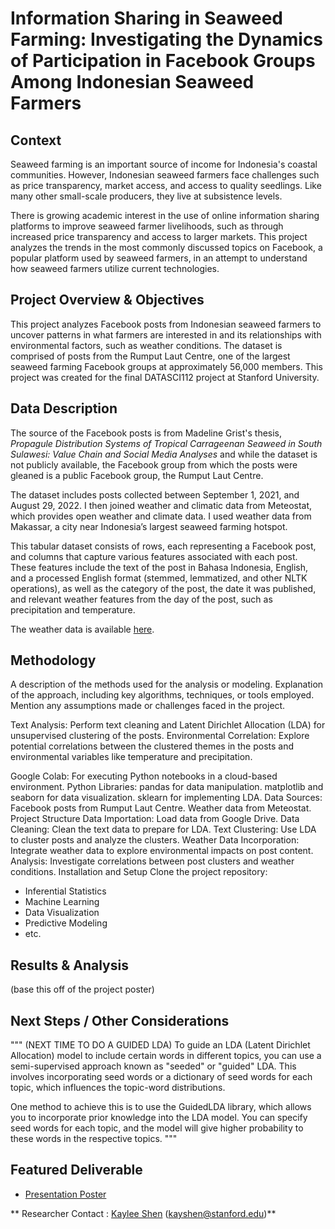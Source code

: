 # Information Sharing in Seaweed Farming: Investigating the Dynamics of Participation in Facebook Groups Among Indonesian Seaweed Farmers

## Context

Seaweed farming is an important source of income for Indonesia's coastal communities. However, Indonesian seaweed farmers face challenges such as price transparency, market access, and access to quality seedlings. Like many other small-scale producers, they live at subsistence levels. 

There is growing academic interest in the use of online information sharing platforms to improve seaweed farmer livelihoods, such as through increased price transparency and access to larger markets. This project analyzes the trends in the most commonly discussed topics on Facebook, a popular platform used by seaweed farmers, in an attempt to understand how seaweed farmers utilize current technologies. 

## Project Overview & Objectives

This project analyzes Facebook posts from Indonesian seaweed farmers to uncover patterns in what farmers are interested in and its relationships with environmental factors, such as weather conditions. The dataset is comprised of posts from the Rumput Laut Centre, one of the largest seaweed farming Facebook groups at approximately 56,000 members. This project was created for the final DATASCI112 project at Stanford University. 


## Data Description

The source of the Facebook posts is from Madeline Grist's thesis, *Propagule Distribution Systems of Tropical Carrageenan Seaweed in South Sulawesi: Value Chain and Social Media Analyses* and while the dataset is not publicly available, the Facebook group from which the posts were gleaned is a public Facebook group, the Rumput Laut Centre. 

The dataset includes posts collected between September 1, 2021, and August 29, 2022. I then joined weather and climatic data from Meteostat, which provides open weather and climate data. I used weather data from Makassar, a city near Indonesia’s largest seaweed farming hotspot.    

This tabular dataset consists of rows, each representing a Facebook post, and columns that capture various features associated with each post. These features include the text of the post in Bahasa Indonesia, English, and a processed English format (stemmed, lemmatized, and other NLTK operations), as well as the category of the post, the date it was published, and relevant weather features from the day of the post, such as precipitation and temperature.

The weather data is available [here](https://meteostat.net/en/place/id/makassar?s=97180&t=2022-08-04/2022-09-01).

## Methodology

A description of the methods used for the analysis or modeling.
Explanation of the approach, including key algorithms, techniques, or tools employed.
Mention any assumptions made or challenges faced in the project.


Text Analysis: Perform text cleaning and Latent Dirichlet Allocation (LDA) for unsupervised clustering of the posts.
Environmental Correlation: Explore potential correlations between the clustered themes in the posts and environmental variables like temperature and precipitation.

Google Colab: For executing Python notebooks in a cloud-based environment.
Python Libraries:
pandas for data manipulation.
matplotlib and seaborn for data visualization.
sklearn for implementing LDA.
Data Sources:
Facebook posts from Rumput Laut Centre.
Weather data from Meteostat.
Project Structure
Data Importation: Load data from Google Drive.
Data Cleaning: Clean the text data to prepare for LDA.
Text Clustering: Use LDA to cluster posts and analyze the clusters.
Weather Data Incorporation: Integrate weather data to explore environmental impacts on post content.
Analysis: Investigate correlations between post clusters and weather conditions.
Installation and Setup
Clone the project repository:

* Inferential Statistics
* Machine Learning
* Data Visualization
* Predictive Modeling
* etc.

## Results & Analysis

(base this off of the project poster)


## Next Steps / Other Considerations
"""
 (NEXT TIME TO DO A GUIDED LDA)
To guide an LDA (Latent Dirichlet Allocation) model to include certain words in different topics,
you can use a semi-supervised approach known as "seeded" or "guided" LDA. This involves incorporating
seed words or a dictionary of seed words for each topic, which influences the topic-word distributions.

One method to achieve this is to use the GuidedLDA library, which allows you to incorporate prior
knowledge into the LDA model. You can specify seed words for each topic, and the model will give higher
probability to these words in the respective topics.
"""


## Featured Deliverable
* [Presentation Poster](https://docs.google.com/presentation/d/1UJeXbBqSDElVRAl0k35jpL8aX3qRYpi1Cq2KkW9ZmJ0/edit?usp=sharing)


** Researcher Contact : [Kaylee Shen](https://github.com/[[kayshen1120]]) (kayshen@stanford.edu)**



